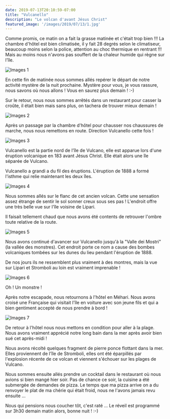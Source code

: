 ```yaml
---
date: 2019-07-13T20:10:59-07:00
title: "Vulcanello"
description: "Le volcan d'avant Jésus Christ"
featured_image: '/images/2019/07/13/1.jpg'
---
```


Comme promis, ce matin on a fait la grasse matinée et c'était trop bien !!! La chambre d'hôtel est bien climatisée, il y fait 28 degrés selon le climatiseur, beaucoup moins selon la police, attention au choc thermique en rentrant !!! Mais au moins nous n'avons pas souffert de la chaleur humide qui règne sur l'île. 

![Images 1](/images/2019/07/13/1.jpg)

En cette fin de matinée nous sommes allés repérer le départ de notre activité mystère de la nuit prochaine. Mystère pour vous, je vous rassure, nous savons où nous allons ! Vous en saurez plus demain ! :-)

Sur le retour, nous nous sommes arrêtés dans un restaurant pour casser la croûte, il était bien mais sans plus, on tachera de trouver mieux demain !

![Images 2](/images/2019/07/13/2.jpg)

Après un passage par la chambre d'hôtel pour chausser nos chaussures de marche, nous nous remettons en route. Direction Vulcanello cette fois !

![Images 3](/images/2019/07/13/3.jpg)

Vulcanello est la partie nord de l'île de Vulcano, elle est apparue lors d'une éruption volcanique en 183 avant Jésus Christ. Elle était alors une île séparée de Vulcano. 

Vulcanello a grandi a du fil des éruptions. L'éruption de 1888 a formé l'isthme qui relie maintenant les deux îles.

![Images 4](/images/2019/07/13/4.jpg)

Nous sommes allés sur le flanc de cet ancien volcan. Cette une sensation assez étrange de sentir le sol sonner creux sous ses pas ! L'endroit offre une très belle vue sur l'île voisine de Lipari.

Il faisait tellement chaud que nous avons été contents de retrouver l'ombre toute relative de la route.  

![Images 5](/images/2019/07/13/5.jpg)

Nous avons continué d'avancer sur Vulcanello jusqu'à la "Valle dei Mostri" (la vallée des monstres). Cet endroit porte ce nom a cause des bombes volcaniques tombées sur les dunes du lieu pendant l'éruption de 1888. 

De nos jours ils ne ressemblent plus vraiment à des montres, mais la vue sur Lipari et Stromboli au loin est vraiment imprenable !

![Images 6](/images/2019/07/13/6.jpg)

Oh ! Un monstre !

Après notre escapade, nous retournons à l'hôtel en Méhari. Nous avons croisé une Française qui visitait l'île en voiture avec son jeune fils et qui a bien gentiment accepté de nous prendre à bord ! 

![Images 7](/images/2019/07/13/7.jpg)

De retour à l'hôtel nous nous mettons en condition pour aller à la plage. Nous avons vraiment apprécié notre long bain dans la mer après avoir bien sué cet après-midi !

Nous avons récolté quelques fragment de pierre ponce flottant dans la mer. Elles proviennent de l'île de Stromboli, elles ont été éparpillés par l'explosion récente de ce volcan et viennent s'échouer sur les plages de Vulcano. 

Nous sommes ensuite allés prendre un cocktail dans le restaurant où nous avions si bien mangé hier soir. Pas de chance ce soir, la cuisine a été submergée de demandes de pizza. Le temps que ma pizza arrive on a du renvoyer le plat de ma chérie qui était froid, nous ne l'avons jamais revu ensuite ...

Nous qui pensions nous coucher tôt, c'est raté ... Le réveil est programmé sur 3h30 demain matin alors, bonne nuit ! :-)
